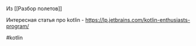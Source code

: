 Из [[Разбор полетов]]

Интересная статья про kotlin - https://lp.jetbrains.com/kotlin-enthusiasts-program/

#kotlin
